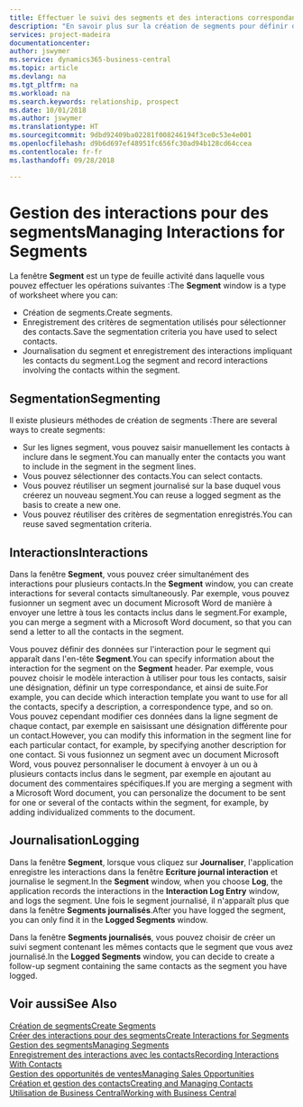 ```yaml
---
title: Effectuer le suivi des segments et des interactions correspondantes| Microsoft Docs
description: "En savoir plus sur la création de segments pour définir des groupes de contacts et spécifier des interactions pour des segments."
services: project-madeira
documentationcenter: 
author: jswymer
ms.service: dynamics365-business-central
ms.topic: article
ms.devlang: na
ms.tgt_pltfrm: na
ms.workload: na
ms.search.keywords: relationship, prospect
ms.date: 10/01/2018
ms.author: jswymer
ms.translationtype: HT
ms.sourcegitcommit: 9dbd92409ba02281f008246194f3ce0c53e4e001
ms.openlocfilehash: d9b6d697ef48951fc656fc30ad94b128cd64ccea
ms.contentlocale: fr-fr
ms.lasthandoff: 09/28/2018

---
```

# <a name="managing-interactions-for-segments"></a><span data-ttu-id="fef4c-103">Gestion des interactions pour des segments</span><span class="sxs-lookup"><span data-stu-id="fef4c-103">Managing Interactions for Segments</span></span>
<span data-ttu-id="fef4c-104">La fenêtre **Segment** est un type de feuille activité dans laquelle vous pouvez effectuer les opérations suivantes :</span><span class="sxs-lookup"><span data-stu-id="fef4c-104">The **Segment** window is a type of worksheet where you can:</span></span>

* <span data-ttu-id="fef4c-105">Création de segments.</span><span class="sxs-lookup"><span data-stu-id="fef4c-105">Create segments.</span></span>
* <span data-ttu-id="fef4c-106">Enregistrement des critères de segmentation utilisés pour sélectionner des contacts.</span><span class="sxs-lookup"><span data-stu-id="fef4c-106">Save the segmentation criteria you have used to select contacts.</span></span>
* <span data-ttu-id="fef4c-107">Journalisation du segment et enregistrement des interactions impliquant les contacts du segment.</span><span class="sxs-lookup"><span data-stu-id="fef4c-107">Log the segment and record interactions involving the contacts within the segment.</span></span>

## <a name="segmenting"></a><span data-ttu-id="fef4c-108">Segmentation</span><span class="sxs-lookup"><span data-stu-id="fef4c-108">Segmenting</span></span>
<span data-ttu-id="fef4c-109">Il existe plusieurs méthodes de création de segments :</span><span class="sxs-lookup"><span data-stu-id="fef4c-109">There are several ways to create segments:</span></span>

* <span data-ttu-id="fef4c-110">Sur les lignes segment, vous pouvez saisir manuellement les contacts à inclure dans le segment.</span><span class="sxs-lookup"><span data-stu-id="fef4c-110">You can manually enter the contacts you want to include in the segment in the segment lines.</span></span>
* <span data-ttu-id="fef4c-111">Vous pouvez sélectionner des contacts.</span><span class="sxs-lookup"><span data-stu-id="fef4c-111">You can select contacts.</span></span>
* <span data-ttu-id="fef4c-112">Vous pouvez réutiliser un segment journalisé sur la base duquel vous créerez un nouveau segment.</span><span class="sxs-lookup"><span data-stu-id="fef4c-112">You can reuse a logged segment as the basis to create a new one.</span></span>
* <span data-ttu-id="fef4c-113">Vous pouvez réutiliser des critères de segmentation enregistrés.</span><span class="sxs-lookup"><span data-stu-id="fef4c-113">You can reuse saved segmentation criteria.</span></span>

## <a name="interactions"></a><span data-ttu-id="fef4c-114">Interactions</span><span class="sxs-lookup"><span data-stu-id="fef4c-114">Interactions</span></span>
<span data-ttu-id="fef4c-115">Dans la fenêtre **Segment**, vous pouvez créer simultanément des interactions pour plusieurs contacts.</span><span class="sxs-lookup"><span data-stu-id="fef4c-115">In the **Segment** window, you can create interactions for several contacts simultaneously.</span></span> <span data-ttu-id="fef4c-116">Par exemple, vous pouvez fusionner un segment avec un document Microsoft Word de manière à envoyer une lettre à tous les contacts inclus dans le segment.</span><span class="sxs-lookup"><span data-stu-id="fef4c-116">For example, you can merge a segment with a Microsoft Word document, so that you can send a letter to all the contacts in the segment.</span></span>

<span data-ttu-id="fef4c-117">Vous pouvez définir des données sur l'interaction pour le segment qui apparaît dans l'en-tête **Segment**.</span><span class="sxs-lookup"><span data-stu-id="fef4c-117">You can specify information about the interaction for the segment on the **Segment** header.</span></span> <span data-ttu-id="fef4c-118">Par exemple, vous pouvez choisir le modèle interaction à utiliser pour tous les contacts, saisir une désignation, définir un type correspondance, et ainsi de suite.</span><span class="sxs-lookup"><span data-stu-id="fef4c-118">For example, you can decide which interaction template you want to use for all the contacts, specify a description, a correspondence type, and so on.</span></span> <span data-ttu-id="fef4c-119">Vous pouvez cependant modifier ces données dans la ligne segment de chaque contact, par exemple en saisissant une désignation différente pour un contact.</span><span class="sxs-lookup"><span data-stu-id="fef4c-119">However, you can modify this information in the segment line for each particular contact, for example, by specifying another description for one contact.</span></span> <span data-ttu-id="fef4c-120">Si vous fusionnez un segment avec un document Microsoft Word, vous pouvez personnaliser le document à envoyer à un ou à plusieurs contacts inclus dans le segment, par exemple en ajoutant au document des commentaires spécifiques.</span><span class="sxs-lookup"><span data-stu-id="fef4c-120">If you are merging a segment with a Microsoft Word document, you can personalize the document to be sent for one or several of the contacts within the segment, for example, by adding individualized comments to the document.</span></span>

## <a name="logging"></a><span data-ttu-id="fef4c-121">Journalisation</span><span class="sxs-lookup"><span data-stu-id="fef4c-121">Logging</span></span>
<span data-ttu-id="fef4c-122">Dans la fenêtre **Segment**, lorsque vous cliquez sur **Journaliser**, l'application enregistre les interactions dans la fenêtre **Ecriture journal interaction** et journalise le segment.</span><span class="sxs-lookup"><span data-stu-id="fef4c-122">In the **Segment** window, when you choose **Log**, the application records the interactions in the **Interaction Log Entry** window, and logs the segment.</span></span> <span data-ttu-id="fef4c-123">Une fois le segment journalisé, il n'apparaît plus que dans la fenêtre **Segments journalisés**.</span><span class="sxs-lookup"><span data-stu-id="fef4c-123">After you have logged the segment, you can only find it in the **Logged Segments** window.</span></span>

<span data-ttu-id="fef4c-124">Dans la fenêtre **Segments journalisés**, vous pouvez choisir de créer un suivi segment contenant les mêmes contacts que le segment que vous avez journalisé.</span><span class="sxs-lookup"><span data-stu-id="fef4c-124">In the **Logged Segments** window, you can decide to create a follow-up segment containing the same contacts as the segment you have logged.</span></span>

## <a name="see-also"></a><span data-ttu-id="fef4c-125">Voir aussi</span><span class="sxs-lookup"><span data-stu-id="fef4c-125">See Also</span></span>
[<span data-ttu-id="fef4c-126">Création de segments</span><span class="sxs-lookup"><span data-stu-id="fef4c-126">Create Segments</span></span>](marketing-how-create-segment.md)  
[<span data-ttu-id="fef4c-127">Créer des interactions pour des segments</span><span class="sxs-lookup"><span data-stu-id="fef4c-127">Create Interactions for Segments</span></span>](marketing-how-create-interactions.md)  
[<span data-ttu-id="fef4c-128">Gestion des segments</span><span class="sxs-lookup"><span data-stu-id="fef4c-128">Managing Segments</span></span>](marketing-segments.md)  
[<span data-ttu-id="fef4c-129">Enregistrement des interactions avec les contacts</span><span class="sxs-lookup"><span data-stu-id="fef4c-129">Recording Interactions With Contacts</span></span>](marketing-interactions.md)  
[<span data-ttu-id="fef4c-130">Gestion des opportunités de ventes</span><span class="sxs-lookup"><span data-stu-id="fef4c-130">Managing Sales Opportunities</span></span>](marketing-manage-sales-opportunities.md)  
[<span data-ttu-id="fef4c-131">Création et gestion des contacts</span><span class="sxs-lookup"><span data-stu-id="fef4c-131">Creating and Managing Contacts</span></span>](marketing-contacts.md)  
[<span data-ttu-id="fef4c-132">Utilisation de Business Central</span><span class="sxs-lookup"><span data-stu-id="fef4c-132">Working with Business Central</span></span>](ui-work-product.md)

